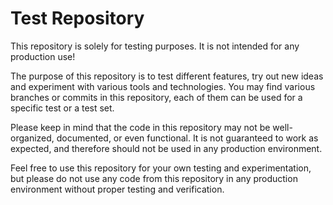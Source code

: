 # Test Repository

This repository is solely for testing purposes. It is not intended for any production use! 

The purpose of this repository is to test different features, try out new ideas and experiment with various tools and technologies. You may find various branches or commits in this repository, each of them can be used for a specific test or a test set.

Please keep in mind that the code in this repository may not be well-organized, documented, or even functional. It is not guaranteed to work as expected, and therefore should not be used in any production environment.

Feel free to use this repository for your own testing and experimentation, but please do not use any code from this repository in any production environment without proper testing and verification.
